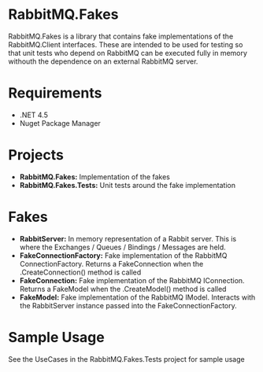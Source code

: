 # RabbitMQ.Fakes
RabbitMQ.Fakes is a library that contains fake implementations of the RabbitMQ.Client interfaces.  These are intended to be used for testing so that unit tests who depend on RabbitMQ can be executed fully in memory withouth the dependence on an external RabbitMQ server.

# Requirements
* .NET 4.5
* Nuget Package Manager

# Projects
* __RabbitMQ.Fakes:__ Implementation of the fakes
* __RabbitMQ.Fakes.Tests:__ Unit tests around the fake implementation

# Fakes
* __RabbitServer:__ In memory representation of a Rabbit server.  This is where the Exchanges / Queues / Bindings / Messages are held.
* __FakeConnectionFactory:__ Fake implementation of the RabbitMQ ConnectionFactory.  Returns a FakeConnection when the .CreateConnection() method is called
* __FakeConnection:__ Fake implementation of the RabbitMQ IConnection.  Returns a FakeModel when the .CreateModel() method is called
* __FakeModel:__ Fake implementation of the RabbitMQ IModel.  Interacts with the RabbitServer instance passed into the FakeConnectionFactory.

# Sample Usage
See the UseCases in the RabbitMQ.Fakes.Tests project for sample usage
